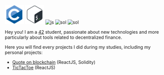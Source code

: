 <p align="left">
  <img src="https://raw.githubusercontent.com/devicons/devicon/2809b567852a4648062a2d3e7c1c531367458c0b/icons/c/c-original.svg" alt="c" width="60" height="60" />
  <img src="https://raw.githubusercontent.com/devicons/devicon/2809b567852a4648062a2d3e7c1c531367458c0b/icons/bash/bash-original.svg" alt="bash" width="60" height="60" />
  <img src="https://cdn.jsdelivr.net/gh/devicons/devicon/icons/javascript/javascript-original.svg" alt="js" width="60" height="60" />
  <img src="https://i.ibb.co/SNYZBxV/pngaaa-com-4112291.png" alt="sol" width="60" height="60" />
  
  <img src="https://cdn.jsdelivr.net/gh/devicons/devicon/icons/react/react-original-wordmark.svg" alt="sol" width="60" height="60"/>
      
</p>

Hey you!
I am a [42](https://42.fr) student, passionate about new technologies and more particularly about tools related to decentralized finance.

Here you will find every projects I did during my studies, including my personal projects:

- [Quote on blockchain](https://github.com/matopop/wave-website) (ReactJS, Solidity)
- [TicTacToe](https://github.com/matopop/tictactoe) (ReactJS)
